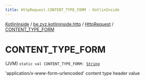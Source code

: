 ```yaml
---
title: HttpRequest.CONTENT_TYPE_FORM - KotlinInside
---
```


[KotlinInside](../../index.html) / [be.zvz.kotlininside.http](../index.html) / [HttpRequest](index.html) / [CONTENT_TYPE_FORM](./-c-o-n-t-e-n-t_-t-y-p-e_-f-o-r-m.html)

# CONTENT_TYPE_FORM

(JVM) `static val CONTENT_TYPE_FORM: `[`String`](https://kotlinlang.org/api/latest/jvm/stdlib/kotlin/-string/index.html)

'application/x-www-form-urlencoded' content type header value

